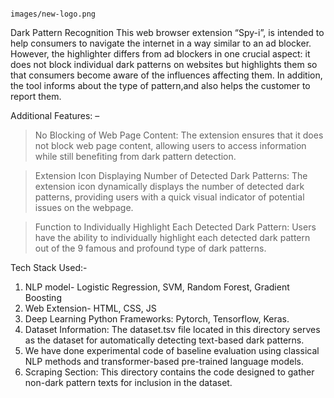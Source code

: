 
                                                                     images/new-logo.png

Dark Pattern Recognition This web browser extension “Spy-i”, is intended to help consumers to navigate the internet in a way similar to an ad blocker. However, the highlighter differs from ad blockers in one crucial aspect: it does not block individual dark patterns on websites but highlights them so that consumers become aware of the influences affecting them. In addition, the tool informs about the type of pattern,and also helps the customer to report them.

Additional Features: –

> No Blocking of Web Page Content: The extension ensures that it does not block web page content, allowing users to access information while still benefiting from dark pattern detection.

> Extension Icon Displaying Number of Detected Dark Patterns: The extension icon dynamically displays the number of detected dark patterns, providing users with a quick visual indicator of potential issues on the webpage.

> Function to Individually Highlight Each Detected Dark Pattern: Users have the ability to individually highlight each detected dark pattern out of the 9 famous and profound type of dark patterns.

Tech Stack Used:-

 1)  NLP model- Logistic Regression, SVM, Random Forest, Gradient Boosting
 2)  Web Extension- HTML, CSS, JS
 3)   Deep Learning Python Frameworks: Pytorch, Tensorflow, Keras.
 4)   Dataset Information: The dataset.tsv file located in this directory serves as the dataset for automatically detecting text-based dark patterns.
 5)   We have done experimental code of baseline evaluation using classical NLP methods and transformer-based pre-trained language models.
 6)   Scraping Section: This directory contains the code designed to gather non-dark pattern texts for inclusion in the dataset.

